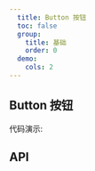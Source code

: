 ```yaml
---
  title: Button 按钮
  toc: false
  group: 
    title: 基础
    order: 0
  demo:
    cols: 2
---
```


## Button 按钮

代码演示:

<code src="./demo/basic.jsx" ></code>

## API

<API id="Button"></API>
